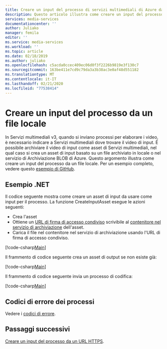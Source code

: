 ```yaml
---
title: Creare un input del processo di servizi multimediali di Azure da un file locale | Microsoft Docs
description: Questo articolo illustra come creare un input del processo di servizi multimediali di Azure da un file locale.
services: media-services
documentationcenter: ''
author: Juliako
manager: femila
editor: ''
ms.service: media-services
ms.workload: ''
ms.topic: article
ms.date: 02/18/2019
ms.author: juliako
ms.openlocfilehash: c5acda0ccec409ec06d0f3f2226b9819e3f130c7
ms.sourcegitcommit: 163be411e7cd9c79da3a3b38ac3e0af48d551182
ms.translationtype: MT
ms.contentlocale: it-IT
ms.lasthandoff: 02/21/2020
ms.locfileid: "77538414"
---
```

# <a name="create-a-job-input-from-a-local-file"></a>Creare un input del processo da un file locale

In Servizi multimediali v3, quando si inviano processi per elaborare i video, è necessario indicare a Servizi multimediali dove trovare il video di input. È possibile archiviare il video di input come asset di Servizi multimediali, nel qual caso si crea un asset di input basato su un file archiviato in locale o nel servizio di Archiviazione BLOB di Azure. Questo argomento illustra come creare un input del processo da un file locale. Per un esempio completo, vedere questo [esempio di GitHub](https://github.com/Azure-Samples/media-services-v3-dotnet-tutorials/blob/master/AMSV3Tutorials/UploadEncodeAndStreamFiles/Program.cs).

## <a name="net-sample"></a>Esempio .NET

Il codice seguente mostra come creare un asset di input da usare come input per il processo. La funzione CreateInputAsset esegue le azioni seguenti:

* Crea l'asset
* Ottiene un [URL di firma di accesso condiviso](https://docs.microsoft.com/azure/storage/common/storage-dotnet-shared-access-signature-part-1) scrivibile al [contenitore nel servizio di archiviazione](https://docs.microsoft.com/azure/storage/blobs/storage-quickstart-blobs-dotnet#upload-blobs-to-a-container) dell'asset.
* Carica il file nel contenitore nel servizio di archiviazione usando l'URL di firma di accesso condiviso.

[!code-csharp[Main](../../../media-services-v3-dotnet-tutorials/AMSV3Tutorials/UploadEncodeAndStreamFiles/Program.cs#CreateInputAsset)]

Il frammento di codice seguente crea un asset di output se non esiste già:

[!code-csharp[Main](../../../media-services-v3-dotnet-tutorials/AMSV3Tutorials/UploadEncodeAndStreamFiles/Program.cs#CreateOutputAsset)]

Il frammento di codice seguente invia un processo di codifica:

[!code-csharp[Main](../../../media-services-v3-dotnet-tutorials/AMSV3Tutorials/UploadEncodeAndStreamFiles/Program.cs#SubmitJob)]

## <a name="job-error-codes"></a>Codici di errore dei processi

Vedere i [codici di errore](https://docs.microsoft.com/rest/api/media/jobs/get#joberrorcode).

## <a name="next-steps"></a>Passaggi successivi

[Creare un input del processo da un URL HTTPS](job-input-from-http-how-to.md).
